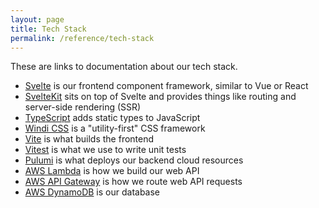 ```yaml
---
layout: page
title: Tech Stack
permalink: /reference/tech-stack
---
```


These are links to documentation about our tech stack.

- [Svelte](https://svelte.dev/docs) is our frontend component framework, similar to Vue or React
- [SvelteKit](https://kit.svelte.dev/docs/introduction) sits on top of Svelte and provides things like routing and server-side rendering (SSR)
- [TypeScript](https://www.typescriptlang.org/docs/) adds static types to JavaScript
- [Windi CSS](https://windicss.org/guide/) is a "utility-first" CSS framework
- [Vite](https://vitejs.dev/guide/) is what builds the frontend
- [Vitest](https://vitest.dev/guide/) is what we use to write unit tests
- [Pulumi](https://www.pulumi.com/docs/) is what deploys our backend cloud resources
- [AWS Lambda](https://docs.aws.amazon.com/lambda/latest/dg/getting-started.html) is how we build our web API
- [AWS API Gateway](https://docs.aws.amazon.com/apigateway/latest/developerguide/welcome.html) is how we route web API requests
- [AWS DynamoDB](https://docs.aws.amazon.com/amazondynamodb/latest/developerguide/Introduction.html) is our database
